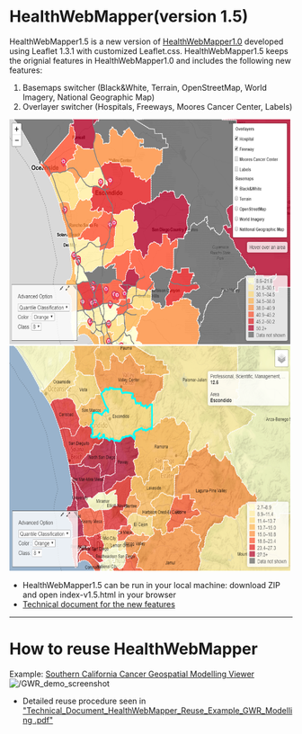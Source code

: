 # HealthWebMapper(version 1.5)

HealthWebMapper1.5 is a new version of [HealthWebMapper1.0](https://github.com/HDMA-SDSU/HealthWebMapper) developed using Leaflet 1.3.1 with customized Leaflet.css. HealthWebMapper1.5 keeps the orignial features in HealthWebMapper1.0 and includes the following new features:

1. Basemaps switcher (Black&White, Terrain, OpenStreetMap, World Imagery, National Geographic Map)
2. Overlayer switcher (Hospitals, Freeways, Moores Cancer Center, Labels)

<img src="https://github.com/HDMA-SDSU/HealthWebMapper1.5/blob/master/images/HealthWebMapper1.5-screenshot-1.png" alt="HealthWebMapper1.5-screenshot-1" height="400" width="500"/>

<img src="https://github.com/HDMA-SDSU/HealthWebMapper1.5/blob/master/images/HealthWebMapper1.5-screenshot-2.png" alt="HealthWebMapper1.5-screenshot-2" height="400" width="500"/>

* HealthWebMapper1.5 can be run in your local machine: download ZIP and open index-v1.5.html in your browser
* [Technical document for the new features](https://github.com/HDMA-SDSU/HealthWebMapper1.5/blob/master/HealthWebMapper1.5-Technical-Document.pdf)

***
# How to reuse HealthWebMapper

Example: [Southern California Cancer Geospatial Modelling Viewer](https://github.com/HDMA-SDSU/HealthWebMapper1.5/tree/master/HealthWebMapper_reuse_GWR_modelling)
<img src="https://github.com/haihonghuang/HealthWebMapper2/blob/master/images/GWR_demo_screenshots.png" alt="/GWR_demo_screenshot"/>
* Detailed reuse procedure seen in ["Technical_Document_HealthWebMapper_Reuse_Example_GWR_Modelling .pdf"](https://github.com/HDMA-SDSU/HealthWebMapper1.5/blob/master/HealthWebMapper_reuse_GWR_modelling/HDMA-Technical_Document_HealthWebMapper_Reuse_Example_GWR_Modelling%20.pdf)
